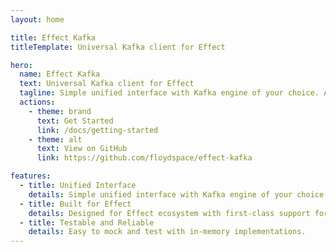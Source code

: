 ```yaml
---
layout: home

title: Effect Kafka
titleTemplate: Universal Kafka client for Effect

hero:
  name: Effect Kafka
  text: Universal Kafka client for Effect
  tagline: Simple unified interface with Kafka engine of your choice. Adapted for KafkaJS, Confluent Kafka, and Platformatic Kafka.
  actions:
    - theme: brand
      text: Get Started
      link: /docs/getting-started
    - theme: alt
      text: View on GitHub
      link: https://github.com/floydspace/effect-kafka

features:
  - title: Unified Interface
    details: Simple unified interface with Kafka engine of your choice. Adapted for KafkaJS, Confluent Kafka, and Platformatic Kafka.
  - title: Built for Effect
    details: Designed for Effect ecosystem with first-class support for Effect's data types and patterns.
  - title: Testable and Reliable
    details: Easy to mock and test with in-memory implementations.
---
```

